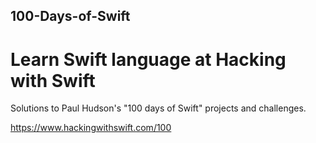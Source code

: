 ## 100-Days-of-Swift
# Learn Swift language at Hacking with Swift

Solutions to Paul Hudson's "100 days of Swift" projects and challenges.

https://www.hackingwithswift.com/100
